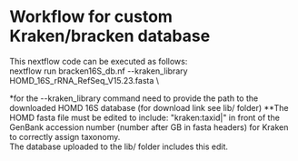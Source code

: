 # Workflow for custom Kraken/bracken database

This nextflow code can be executed as follows:\
nextflow run bracken16S_db.nf --kraken_library HOMD_16S_rRNA_RefSeq_V15.23.fasta \

*for the --kraken_library command need to provide the path to the downloaded HOMD 16S database (for download link see lib/ folder)
**The HOMD fasta file must be edited to include: "kraken:taxid|" in front of the GenBank accession number (number after GB in fasta headers) for Kraken to correctly assign taxonomy.\
  The database uploaded to the lib/ folder includes this edit. 
